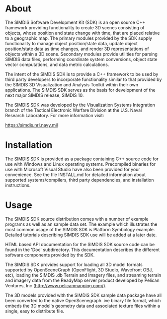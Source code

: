 About
=====
The SIMDIS Software Development Kit (SDK) is an open source C++ framework
providing functionality to create 3D scenes consisting of objects, whose
position and state change with time, that are placed relative to a geographic
map.  The primary modules provided by the SDK supply functionality to manage
object position/state data, update object position/state data as time
changes, and render 3D representations of objects within a 3D scene.
Secondary modules provide utilities for parsing SIMDIS data files, performing
coordinate system conversions, object state vector computations, and data
metric calculations.  

The intent of the SIMDIS SDK is to provide a C++ framework to be used by
third party developers to incorporate functionality similar to that provided
by the SIMDIS 3D Visualization and Analysis Toolkit within their own
applications.  The SIMDIS SDK serves as the basis for development of the next
major SIMDIS release, SIMDIS 10.

The SIMDIS SDK was developed by the Visualization Systems Integration branch
of the Tactical Electronic Warfare Division at the U.S. Naval Research
Laboratory.  For more information visit:

  https://simdis.nrl.navy.mil


Installation
============
The SIMDIS SDK is provided as a package containing C++ source code for use
with Windows and Linux operating systems.  Precompiled binaries for use with
Microsoft Visual Studio have also been provided for your convenience.  See
the file INSTALL.md for detailed information about supported
systems/compilers, third party dependencies, and installation instructions.


Usage
=====
The SIMDIS SDK source distribution comes with a number of example programs as
well as an sample data set.  The example which illustrates the most common
usage of the SIMDIS SDK is Platform Symbology example.  Detailed tutorials
describing SIMDIS SDK use will be added at a later date.

HTML based API documentation for the SIMDIS SDK source code can be found in
the 'Doc' subdirectory.  This documentation describes the different software
components provided by the SDK.

The SIMDIS SDK provides support for loading all 3D model formats supported by
OpenSceneGraph (OpenFlight, 3D Studio, Wavefront OBJ, etc), loading the
SIMDIS .db Terrain and Imagery files, and streaming terrain and imagery data
from the ReadyMap server product developed by Pelican Ventures, Inc
(http://www.pelicanmapping.com/).

The 3D models provided with the SIMDIS SDK sample data package have all been
converted to the native OpenScenegraph .ive binary file format, which embeds
the 3D model's geometry data and associated texture files within a single,
easy to distribute file.
